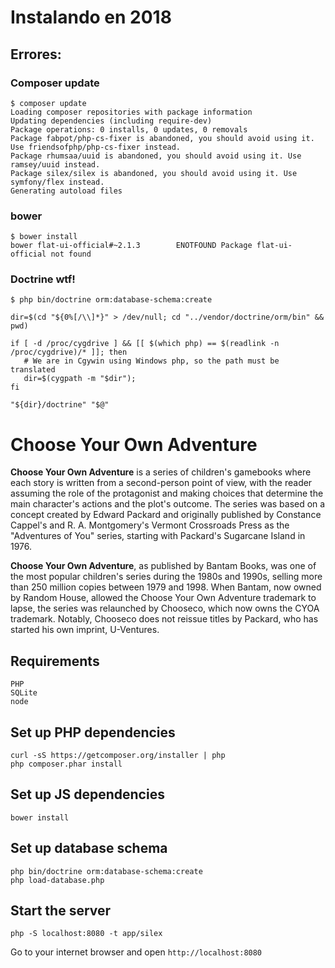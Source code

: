 # Instalando en 2018

## Errores:

### Composer update
```ssh
$ composer update
Loading composer repositories with package information
Updating dependencies (including require-dev)
Package operations: 0 installs, 0 updates, 0 removals
Package fabpot/php-cs-fixer is abandoned, you should avoid using it. Use friendsofphp/php-cs-fixer instead.
Package rhumsaa/uuid is abandoned, you should avoid using it. Use ramsey/uuid instead.
Package silex/silex is abandoned, you should avoid using it. Use symfony/flex instead.
Generating autoload files
```
### bower
```ssh
$ bower install
bower flat-ui-official#~2.1.3        ENOTFOUND Package flat-ui-official not found
```
### Doctrine  wtf!
```ssh
$ php bin/doctrine orm:database-schema:create

dir=$(cd "${0%[/\\]*}" > /dev/null; cd "../vendor/doctrine/orm/bin" && pwd)

if [ -d /proc/cygdrive ] && [[ $(which php) == $(readlink -n /proc/cygdrive)/* ]]; then
   # We are in Cgywin using Windows php, so the path must be translated
   dir=$(cygpath -m "$dir");
fi

"${dir}/doctrine" "$@"
```

# Choose Your Own Adventure

**Choose Your Own Adventure** is a series of children's gamebooks where each story is written
from a second-person point of view, with the reader assuming the role of the protagonist and
making choices that determine the main character's actions and the plot's outcome. The series
was based on a concept created by Edward Packard and originally published by Constance Cappel's
and R. A. Montgomery's Vermont Crossroads Press as the "Adventures of You" series, starting with
Packard's Sugarcane Island in 1976.

**Choose Your Own Adventure**, as published by Bantam Books, was one of the most popular children's
series during the 1980s and 1990s, selling more than 250 million copies between 1979 and 1998.
When Bantam, now owned by Random House, allowed the Choose Your Own Adventure trademark to lapse,
the series was relaunched by Chooseco, which now owns the CYOA trademark. Notably, Chooseco does
not reissue titles by Packard, who has started his own imprint, U-Ventures.

## Requirements
    PHP
    SQLite
    node

## Set up PHP dependencies
    curl -sS https://getcomposer.org/installer | php
    php composer.phar install

## Set up JS dependencies
    bower install

## Set up database schema
    php bin/doctrine orm:database-schema:create
    php load-database.php

## Start the server
    php -S localhost:8080 -t app/silex

Go to your internet browser and open `http://localhost:8080` 

